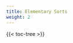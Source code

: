 ```yaml
---
title: Elementary Sorts
weight: 2
---
```





<!-- spellchecker-disable -->

{{< toc-tree >}}

<!-- spellchecker-enable -->